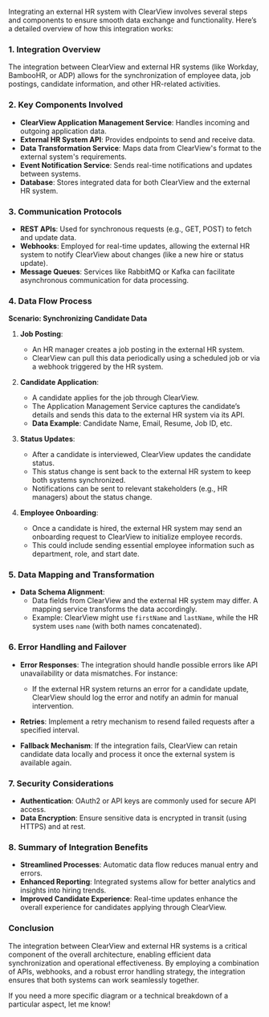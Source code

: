 Integrating an external HR system with ClearView involves several steps and components to ensure smooth data exchange and functionality. Here’s a detailed overview of how this integration works:

### 1. Integration Overview

The integration between ClearView and external HR systems (like Workday, BambooHR, or ADP) allows for the synchronization of employee data, job postings, candidate information, and other HR-related activities.

### 2. Key Components Involved

- **ClearView Application Management Service**: Handles incoming and outgoing application data.
- **External HR System API**: Provides endpoints to send and receive data.
- **Data Transformation Service**: Maps data from ClearView's format to the external system's requirements.
- **Event Notification Service**: Sends real-time notifications and updates between systems.
- **Database**: Stores integrated data for both ClearView and the external HR system.

### 3. Communication Protocols

- **REST APIs**: Used for synchronous requests (e.g., GET, POST) to fetch and update data.
- **Webhooks**: Employed for real-time updates, allowing the external HR system to notify ClearView about changes (like a new hire or status update).
- **Message Queues**: Services like RabbitMQ or Kafka can facilitate asynchronous communication for data processing.

### 4. Data Flow Process

**Scenario: Synchronizing Candidate Data**

1. **Job Posting**:
   - An HR manager creates a job posting in the external HR system.
   - ClearView can pull this data periodically using a scheduled job or via a webhook triggered by the HR system.

2. **Candidate Application**:
   - A candidate applies for the job through ClearView.
   - The Application Management Service captures the candidate’s details and sends this data to the external HR system via its API.
   - **Data Example**: Candidate Name, Email, Resume, Job ID, etc.

3. **Status Updates**:
   - After a candidate is interviewed, ClearView updates the candidate status.
   - This status change is sent back to the external HR system to keep both systems synchronized.
   - Notifications can be sent to relevant stakeholders (e.g., HR managers) about the status change.

4. **Employee Onboarding**:
   - Once a candidate is hired, the external HR system may send an onboarding request to ClearView to initialize employee records.
   - This could include sending essential employee information such as department, role, and start date.

### 5. Data Mapping and Transformation

- **Data Schema Alignment**: 
  - Data fields from ClearView and the external HR system may differ. A mapping service transforms the data accordingly.
  - Example: ClearView might use `firstName` and `lastName`, while the HR system uses `name` (with both names concatenated).

### 6. Error Handling and Failover

- **Error Responses**: The integration should handle possible errors like API unavailability or data mismatches. For instance:
  - If the external HR system returns an error for a candidate update, ClearView should log the error and notify an admin for manual intervention.
  
- **Retries**: Implement a retry mechanism to resend failed requests after a specified interval.
  
- **Fallback Mechanism**: If the integration fails, ClearView can retain candidate data locally and process it once the external system is available again.

### 7. Security Considerations

- **Authentication**: OAuth2 or API keys are commonly used for secure API access.
- **Data Encryption**: Ensure sensitive data is encrypted in transit (using HTTPS) and at rest.

### 8. Summary of Integration Benefits

- **Streamlined Processes**: Automatic data flow reduces manual entry and errors.
- **Enhanced Reporting**: Integrated systems allow for better analytics and insights into hiring trends.
- **Improved Candidate Experience**: Real-time updates enhance the overall experience for candidates applying through ClearView.

### Conclusion

The integration between ClearView and external HR systems is a critical component of the overall architecture, enabling efficient data synchronization and operational effectiveness. By employing a combination of APIs, webhooks, and a robust error handling strategy, the integration ensures that both systems can work seamlessly together. 

If you need a more specific diagram or a technical breakdown of a particular aspect, let me know!
